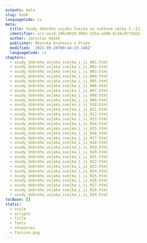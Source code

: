 ```yaml
---
outputs: meta
slug: book
languageCode: cs
meta:
  title: Osudy dobrého vojáka Švejka za světové války I.–II.
  identifier: urn:uuid:296c0919-9963-415a-a386-6c26c077b931
  author: Jaroslav Hašek
  publisher: Městská knihovna v Praze
  modified: '2021-09-20T09:44:19.149Z'
  languageCode: cs
chapters:
  - osudy_dobreho_vojaka_svejka_i_ii_001.html
  - osudy_dobreho_vojaka_svejka_i_ii_002.html
  - osudy_dobreho_vojaka_svejka_i_ii_003.html
  - osudy_dobreho_vojaka_svejka_i_ii_004.html
  - osudy_dobreho_vojaka_svejka_i_ii_005.html
  - osudy_dobreho_vojaka_svejka_i_ii_006.html
  - osudy_dobreho_vojaka_svejka_i_ii_007.html
  - osudy_dobreho_vojaka_svejka_i_ii_008.html
  - osudy_dobreho_vojaka_svejka_i_ii_009.html
  - osudy_dobreho_vojaka_svejka_i_ii_010.html
  - osudy_dobreho_vojaka_svejka_i_ii_011.html
  - osudy_dobreho_vojaka_svejka_i_ii_012.html
  - osudy_dobreho_vojaka_svejka_i_ii_013.html
  - osudy_dobreho_vojaka_svejka_i_ii_014.html
  - osudy_dobreho_vojaka_svejka_i_ii_015.html
  - osudy_dobreho_vojaka_svejka_i_ii_016.html
  - osudy_dobreho_vojaka_svejka_i_ii_017.html
  - osudy_dobreho_vojaka_svejka_i_ii_018.html
  - osudy_dobreho_vojaka_svejka_i_ii_019.html
  - osudy_dobreho_vojaka_svejka_i_ii_020.html
  - osudy_dobreho_vojaka_svejka_i_ii_021.html
  - osudy_dobreho_vojaka_svejka_i_ii_022.html
  - osudy_dobreho_vojaka_svejka_i_ii_023.html
  - osudy_dobreho_vojaka_svejka_i_ii_024.html
  - osudy_dobreho_vojaka_svejka_i_ii_025.html
  - osudy_dobreho_vojaka_svejka_i_ii_026.html
  - osudy_dobreho_vojaka_svejka_i_ii_027.html
  - osudy_dobreho_vojaka_svejka_i_ii_028.html
  - osudy_dobreho_vojaka_svejka_i_ii_029.html
tocBase: []
static:
  - style
  - scripts
  - title
  - fonts
  - resources
  - favicon.png
---
```

